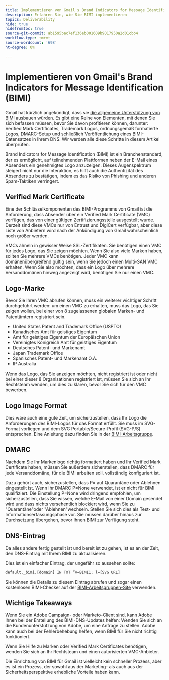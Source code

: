 ```yaml
---
title: Implementieren von Gmail's Brand Indicators for Message Identification (BIMI)
description: Erfahren Sie, wie Sie BIMI implementieren
topics: Deliverability
hide: true
hidefromtoc: true
source-git-commit: ab1595bac7ef136eb001609b9017950a2d01cbb4
workflow-type: tm+mt
source-wordcount: '698'
ht-degree: 0%

---
```



# Implementieren von Gmail&#39;s Brand Indicators for Message Identification (BIMI)

Gmail hat kürzlich angekündigt, dass sie [die allgemeine Unterstützung von BIMI](https://cloud.google.com/blog/products/identity-security/bringing-bimi-to-gmail-in-google-workspace) ausbauen würden. Es gibt eine Reihe von Elementen, mit denen Sie sich befassen müssen, bevor Sie davon profitieren können, darunter: Verified Mark Certificates, Trademark Logos, ordnungsgemäß formatierte Logos, DMARC-Setup und schließlich Veröffentlichung eines BIMI-Datensatzes in Ihrem DNS. Wir werden alle diese Schritte in diesem Artikel überprüfen.

Brand Indicators for Message Identification (BIMI) ist ein Branchenstandard, der es ermöglicht, auf teilnehmenden Plattformen neben der E-Mail eines Absenders ein genehmigtes Logo anzuzeigen. Dieses Augenspektrum steigert nicht nur die Interaktion, es hilft auch die Authentizität des Absenders zu bestätigen, indem es das Risiko von Phishing und anderen Spam-Taktiken verringert.

## Verified Mark Certificate

Eine der Schlüsselkomponenten des BIMI-Programms von Gmail ist die Anforderung, dass Absender über ein Verified Mark Certificate (VMC) verfügen, das von einer gültigen Zertifizierungsstelle ausgestellt wurde. Derzeit sind diese VMCs nur von Entrust und DigiCert verfügbar, aber diese Liste von Anbietern wird nach der Ankündigung von Gmail wahrscheinlich noch größer werden.

VMCs ähneln in gewisser Weise SSL-Zertifikaten. Sie benötigen einen VMC für jedes Logo, das Sie zeigen möchten. Wenn Sie also viele Marken haben, sollten Sie mehrere VMCs benötigen. Jeder VMC kann domänenübergreifend gültig sein, wenn Sie jedoch einen Multi-SAN VMC erhalten. Wenn Sie also möchten, dass ein Logo über mehrere Versanddomänen hinweg angezeigt wird, benötigen Sie nur einen VMC.

## Logo-Marke

Bevor Sie Ihren VMC abrufen können, muss ein weiterer wichtiger Schritt durchgeführt werden: um einen VMC zu erhalten, muss das Logo, das Sie zeigen wollen, bei einer von 8 zugelassenen globalen Marken- und Patentämtern registriert sein.

* United States Patent and Trademark Office (USPTO)
* Kanadisches Amt für geistiges Eigentum
* Amt für geistiges Eigentum der Europäischen Union
* Vereinigtes Königreich Amt für geistiges Eigentum
* Deutsches Patent- und Markenamt
* Japan Trademark Office
* Spanisches Patent- und Markenamt O.A.
* IP Australia

Wenn das Logo, das Sie anzeigen möchten, nicht registriert ist oder nicht bei einer dieser 8 Organisationen registriert ist, müssen Sie sich an Ihr Rechtsteam wenden, um dies zu klären, bevor Sie sich für den VMC bewerben.

## Logo Image Format

Dies wäre auch eine gute Zeit, um sicherzustellen, dass Ihr Logo die Anforderungen des BIMI-Logos für das Format erfüllt. Sie muss im SVG-Format vorliegen und dem SVG Portable/Secure-Profil (SVG-P/S) entsprechen. Eine Anleitung dazu finden Sie in der [BIMI-Arbeitsgruppe](https://bimigroup.org/svg-conversion-tools-released).

## DMARC

Nachdem Sie Ihr Markenlogo richtig formatiert haben und Ihr Verified Mark Certificate haben, müssen Sie außerdem sicherstellen, dass DMARC für jede Versanddomäne, für die BIMI arbeiten soll, vollständig konfiguriert ist.

Dazu gehört auch, sicherzustellen, dass P= auf Quarantäne oder Ablehnen eingestellt ist. Wenn Ihr DMARC P=None verwendet, ist er nicht für BIMI qualifiziert. Die Einstellung P=None wird dringend empfohlen, um sicherzustellen, dass Sie wissen, welche E-Mail von einer Domain gesendet wird und dass nichts versehentlich blockiert wird, wenn Sie zu &quot;Quarantäne&quot;oder &quot;Ablehnen&quot;wechseln. Stellen Sie sich dies als Test- und Informationserfassungsphase vor. Sie müssen darüber hinaus zur Durchsetzung übergehen, bevor Ihnen BIMI zur Verfügung steht.

## DNS-Eintrag

Da alles andere fertig gestellt ist und bereit ist zu gehen, ist es an der Zeit, den DNS-Eintrag mit Ihrem BIMI zu aktualisieren.

Dies ist ein einfacher Eintrag, der ungefähr so aussehen sollte:

```
default._bimi.[domain] IN TXT “v=BIMI1; l=[SVG URL] 
```

Sie können die Details zu diesem Eintrag abrufen und sogar einen kostenlosen BIMI-Checker auf der [BIMI-Arbeitsgruppen-Site](https://bimigroup.org/implementation-guide) verwenden.


## Wichtige Takeaways

Wenn Sie ein Adobe Campaign- oder Marketo-Client sind, kann Adobe Ihnen bei der Erstellung des BIMI-DNS-Updates helfen: Wenden Sie sich an die Kundenunterstützung von Adobe, um eine Anfrage zu stellen. Adobe kann auch bei der Fehlerbehebung helfen, wenn BIMI für Sie nicht richtig funktioniert.

Wenn Sie Hilfe zu Marken oder Verified Mark Certificates benötigen, wenden Sie sich an Ihr Rechtsteam und einen autorisierten VMC-Anbieter.

Die Einrichtung von BIMI für Gmail ist vielleicht kein schneller Prozess, aber es ist ein Prozess, der sowohl aus der Marketing- als auch aus der Sicherheitsperspektive erhebliche Vorteile haben kann.
